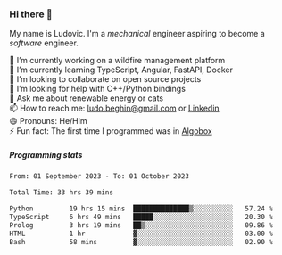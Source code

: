 ### Hi there 👋

My name is Ludovic. I'm a *mechanical* engineer aspiring to become a *software* engineer.

 🔭 I’m currently working on a wildfire management platform<br/>
 🌱 I’m currently learning TypeScript, Angular, FastAPI, Docker<br/>
 👯 I’m looking to collaborate on open source projects<br/>
 🤔 I’m looking for help with C++/Python bindings<br/>
 💬 Ask me about renewable energy or cats<br/>
 📫 How to reach me: ludo.beghin@gmail.com or [Linkedin](https://www.linkedin.com/in/ludovic-beghin/)<br/>
 😄 Pronouns: He/Him<br/>
 ⚡ Fun fact: The first time I programmed was in [Algobox](https://fr.wikipedia.org/wiki/Algobox)<br/>

##### Programming stats
<!--START_SECTION:waka-->

```txt
From: 01 September 2023 - To: 01 October 2023

Total Time: 33 hrs 39 mins

Python         19 hrs 15 mins  ██████████████▒░░░░░░░░░░   57.24 %
TypeScript     6 hrs 49 mins   █████░░░░░░░░░░░░░░░░░░░░   20.30 %
Prolog         3 hrs 19 mins   ██▒░░░░░░░░░░░░░░░░░░░░░░   09.86 %
HTML           1 hr            ▓░░░░░░░░░░░░░░░░░░░░░░░░   03.00 %
Bash           58 mins         ▓░░░░░░░░░░░░░░░░░░░░░░░░   02.90 %
```

<!--END_SECTION:waka-->
